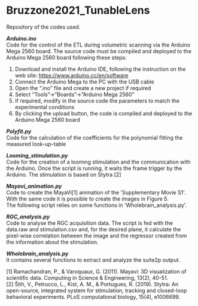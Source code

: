 # Bruzzone2021_TunableLens
Repository of the codes used.

**_Arduino.ino_**   
Code for the control of the ETL during volumetric scanning via the Arduino Mega 2560 board.
The source code must be compiled and deployed to the Arduino Mega 2560 board following these steps:
1) Download and install the Arduino IDE, following the instruction on the web site:
<https://www.arduino.cc/en/software>
2) Connect the Arduino Mega to the PC with the USB cable
3) Open the “.ino” file and create a new project if required
4) Select “Tools”&#8594;”Boards”&#8594;”Arduino Mega 2560”
5) If required, modify in the source code the parameters to match the experimental conditions
6) By clicking the upload button, the code is compiled and deployed to the Arduino Mega 2560 board   

**_Polyfit.py_**  
Code for the calculation of the coefficients for the polynomial fitting the measured look-up-table

**_Looming_stimulation.py_**  
Code for the creation of a looming stimulation and the communication with the Arduino. Once the script is running, it waits the frame trigger by the Arduino.
The stimulation is based on Stytra [2]


**_Mayavi_animation.py_**  
Code to create the MayaVi[1] animation of the 'Supplementary Movie S1'. With the same code it is possible to create the images in Figure 5.   
The following script relies on some functions in 'Wholebrain_analysis.py'.


**_RGC_analysis.py_**  
Code to analyse the RGC acquisition data. The script is fed with the data.raw and stimulation.csv and, for the desired plane, it calculate the pixel-wise correlation between the image and the regressor created from the information about the stimulation.   


**_Wholebrain_analysis.py_**  
It contains several functions to extract and analyze the suite2p output.   







[1] Ramachandran, P., & Varoquaux, G. (2011). Mayavi: 3D visualization of scientific data. Computing in Science & Engineering, 13(2), 40-51.   
[2] Štih, V., Petrucco, L., Kist, A. M., & Portugues, R. (2019). Stytra: An open-source, integrated system for stimulation, tracking and closed-loop behavioral experiments. PLoS computational biology, 15(4), e1006699.


